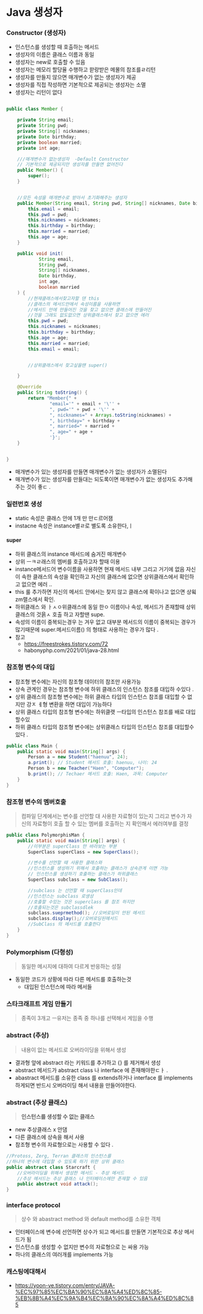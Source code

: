 # Java 생성자

### Constructor (생성자)

- 인스턴스를 생성할 때 호출하는 메서드
- 생성자의 이름은 클래스 이름과 동일
- 생성자는 new로 호출할 수 있음
- 생성자는 메모리 할당율 수행하고 핟랑받은 메몰의 참조를ㄹ리턴
- 생성자를 만들지 않으면 매개변수가 없는 생성자가 제공
- 생성자를 직접 작성하면 기본적으로 제공되는 생성자는 소멸
- 생성자는 리턴이 없다

```java

public class Member {

    private String email;
    private String pwd;
    private String[] nicknames;
    private Date birthday;
    private boolean married;
    private int age;

    ///매개변수가 없는생성자  -Default Constructor
    // 기본적으로 제공되지만 생성자를 만들면 없어진다
    public Member() {
        super();
    }


    //모든 속성을 매개변수로 받아서 초기화해주는 생성자
    public Member(String email, String pwd, String[] nicknames, Date birthday, boolean married, int age) {
        this.email = email;
        this.pwd = pwd;
        this.nicknames = nicknames;
        this.birthday = birthday;
        this.married = married;
        this.age = age;
    }

    public void init(
            String email,
            String pwd,
            String[] nicknames,
            Date birthday,
            int age,
            boolean married
    ) {
        //현재클래스에서찾고자할 댄 this
        //클래스의 메서드안에서 속성이름을 사용하면
        //메서드 안에 만들어진 것을 찾고 없으면 클래스에 만들어진
        //것을 그래도 없도없으면 상위클래스에서 찾고 없으면 에러
        this.pwd = pwd;
        this.nicknames = nicknames;
        this.birthday = birthday;
        this.age = age;
        this.married = married;
        this.email = email;


        //상위클래스에서 찾고싶을땐 super()

    }

    @Override
    public String toString() {
        return "Member{" +
                "email='" + email + '\'' +
                ", pwd='" + pwd + '\'' +
                ", nicknames=" + Arrays.toString(nicknames) +
                ", birthday=" + birthday +
                ", married=" + married +
                ", age=" + age +
                '}';
    }


}

```

- 매개변수가 있는 생성자를 만들면 매개변수가 없는 생성자가 소멸된다
- 매개변수가 있는 생성자를 만들대는 되도록이면 매개변수가 없는 생성자도 추가해주는 것이 좋ㄷ .

### 일련번호 생성

- static 속성은 클래스 안에 1개 만 만ㄷ르어잼
- instacne 속성은 instance별ㄹ로 별도록 소유한다,ㅣ

#### super

- 하위 클래스의 instance 매서드에 숨겨진 매개변수
- 상위 ㅡㅋㄹ래스의 멤버를 호출하고자 할때 이용
- instance메서드어 변수이름을 사용하면 현재 메서드 내부 그리고 거기에 없음 자신이 속한 클래스의 속성을 확인하고 자신의 클래스에 없으면 상위클래스에서 확인하고 없으면 에러 ..
- this 룰 추가하면 자신의 메서드 안에서는 찾지 않고 클래스에 확이나고 없으면 상윜zm랠스에서 확인.
- 하위클래스 와 ㅏㅅㅇ위클래스에 동일 한ㅇ 이름이나 속성, 메서드가 존재할때 상위클래스의 것읅ㅅ 호출 하고 자할땐 supe.
- 속성의 이름이 중복되는경우 는 겨우 없고 대부분 메서드의 이름이 중복되는 경우가 많기때문에 super.메서드이름() 의 형태로 사용하는 경우가 많다 .
- 참고
  - https://freestrokes.tistory.com/72
  - habonyphp.com/2021/01/java-28.html

### 참조형 변수의 대입

- 참조형 변수에는 자신의 참조형 데이터의 참조만 사용가능
- 상속 관계인 경우는 참조형 변수에 하위 클래스의 인스턴스 참조를 대입하 수있다 .
- 상위 클래스의 참조형 변수에는 하위 클래스 타입의 인스턴스 참조를 대입할 수 없지만 강ㅈ ㅔ형 변환을 하면 대입이 가능하다
- 상위 클래스 타입의 참조형 변수에는 하위클랫 ㅡ타입의 인스턴스 참조를 배로 대입할수있
- 하위 클래스 타입의 참조형 변수에는 상위클래스 타입의 인스턴스 참조를 대입할수 있다 .

```java
public class Main {
    public static void main(String[] args) {
        Person a = new Student("haenuu", 24);
        a.print(); // Student 메서드 호출: haenuu, 나이: 24
        Person b = new Teacher("Haen", "Computer");
        b.print(); // Techaer 메서드 호출: Haen, 과목: Computer
    }
}
```

### 참조형 변수의 멤버호출

> 컴파일 단계에서는 변수를 선언할 대 사용한 자료형이 있는지 그리고 변수가 자신의 자료형이 호출 할 수 있는 멤버를 호출하는 지 확인해서 에러여부를 결정

```java
public class PolymorphisMan {
    public static void main(String[] args) {
        //이부분은 superClass 만 바라보는 부분
        SuperClass superClass = new SuperClass();

        //변수를 선언할 때 사용한 클래스와
        //인스턴스를 생성하기 위해서 호출하는 클래스가 상속관계 이면 가능
        // 인스턴스를 생성하기 호출하는 클래스가 하위클래스
        SuperClass subclass = new SubClass();

        //subclass 는 선언할 때 superClass인데
        //인스턴스는 subclass 로생성
        //호출할 수있는 것은 superclass 를 참조 하지만
        //호출되는것은 subclassdlek
        subclass.sueprmethod(); //오버로딩이 안된 메서드
        subclass.display();//오버로딩된메서드
        //SubClass 의 메서드를 호출한다
    }
}

```

### Polymorphism (다형성)

> 동일한 메시지에 대하여 다르게 반응하는 성질

- 동일한 코드가 상황에 따라 다른 메서드를 호출하는것
  - 대입된 인스턴스에 따라 메서들

### 스타크래프트 게임 만들기

> 종족이 3개고 ㅡ유저는 종족 중 하나를 선택해서 게임을 수행

### abstract (추상)

> 내용이 없는 메서드로 오버라이딩을 위해서 생성

- 결과형 앞에 abstract 라는 키워드를 추가하고 {} 를 제거해서 생성
- abstract 메서드가 abstract class 나 interface 에 존재해야한ㄷㅏ .
- abastract 메서드를 소유한 class 를 extends하거나 interface 를 implements 하게되면 반드시 오버라이딩 해서 내용을 만들어야한다.

### abstract (추상 클래스)

> <b>인스턴스를 생성할 수 없는 클래스 </b>

- new 추상클래스 x 안댐
- 다른 클래스에 상속을 해서 사용
- 참조형 변수의 자료형으로는 사용할 수 있다 .

```java
//Protoss, Zerg, Terran 클래스의 인스턴스를
//하나의 변수에 대입할 수 있도록 하기 위한 상위 클래스
public abstract class Starcraft {
	//오버라이딩을 위해서 생성한 메서드 - 추상 메서드
	//추상 메서드는 추상 클래스 나 인터페이스에만 존재할 수 있음
	public abstract void attack();
}
```

### interface protocol

> 상수 와 abastract method 와 default method를 소유한 객체

- 인터페이스에 변수에 선언하면 상수가 되고 메서드를 만들면 기본적으로 추상 메서드가 됨
- 인스턴스를 생성할 수 없지만 변수의 자료형으로 는 싸용 가능
- 하나의 클래스의 여러개를 implements 가능

### 캐스팅에대해서

- https://yoon-ve.tistory.com/entry/JAVA-%EC%97%85%EC%BA%90%EC%8A%A4%ED%8C%85-%EB%8B%A4%EC%9A%B4%EC%BA%90%EC%8A%A4%ED%8C%85
